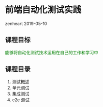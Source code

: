 # 前端自动化测试实践

zenheart 
2019-05-10


## 课程目标

<p class="fade-up fragment" style="color:green">能够将自动化测试技术运用在自己的工作和学习中</p>


## 课程目录
1. 测试概述
2. 单元测试
3. 集成测试
4. e2e 测试